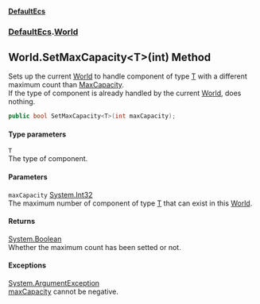 #### [DefaultEcs](DefaultEcs.md 'DefaultEcs')
### [DefaultEcs](DefaultEcs.md#DefaultEcs 'DefaultEcs').[World](World.md 'DefaultEcs.World')
## World.SetMaxCapacity&lt;T&gt;(int) Method
Sets up the current [World](World.md 'DefaultEcs.World') to handle component of type [T](World_SetMaxCapacity_T_(int).md#DefaultEcs_World_SetMaxCapacity_T_(int)_T 'DefaultEcs.World.SetMaxCapacity&lt;T&gt;(int).T') with a different maximum count than [MaxCapacity](World_MaxCapacity.md 'DefaultEcs.World.MaxCapacity').  
If the type of component is already handled by the current [World](World.md 'DefaultEcs.World'), does nothing.  
```csharp
public bool SetMaxCapacity<T>(int maxCapacity);
```
#### Type parameters
<a name='DefaultEcs_World_SetMaxCapacity_T_(int)_T'></a>
`T`  
The type of component.
  
#### Parameters
<a name='DefaultEcs_World_SetMaxCapacity_T_(int)_maxCapacity'></a>
`maxCapacity` [System.Int32](https://docs.microsoft.com/en-us/dotnet/api/System.Int32 'System.Int32')  
The maximum number of component of type [T](World_SetMaxCapacity_T_(int).md#DefaultEcs_World_SetMaxCapacity_T_(int)_T 'DefaultEcs.World.SetMaxCapacity&lt;T&gt;(int).T') that can exist in this [World](World.md 'DefaultEcs.World').
  
#### Returns
[System.Boolean](https://docs.microsoft.com/en-us/dotnet/api/System.Boolean 'System.Boolean')  
Whether the maximum count has been setted or not.
#### Exceptions
[System.ArgumentException](https://docs.microsoft.com/en-us/dotnet/api/System.ArgumentException 'System.ArgumentException')  
[maxCapacity](World_SetMaxCapacity_T_(int).md#DefaultEcs_World_SetMaxCapacity_T_(int)_maxCapacity 'DefaultEcs.World.SetMaxCapacity&lt;T&gt;(int).maxCapacity') cannot be negative.
